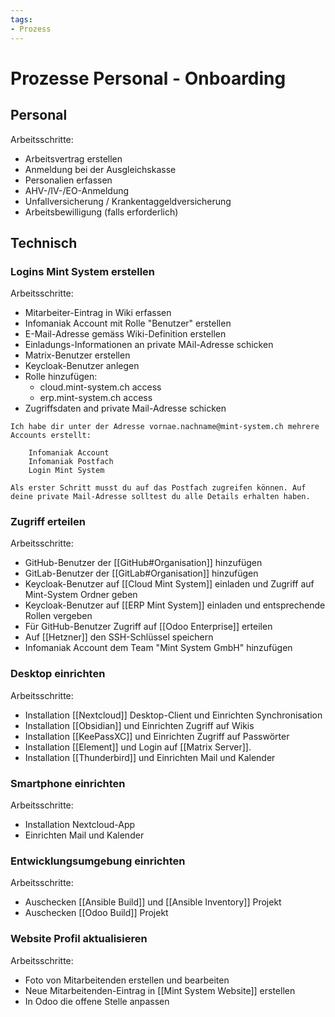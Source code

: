 ```yaml
---
tags:
- Prozess
---
```

# Prozesse Personal - Onboarding

## Personal

Arbeitsschritte:

- Arbeitsvertrag erstellen
- Anmeldung bei der Ausgleichskasse
- Personalien erfassen
- AHV-/IV-/EO-Anmeldung
- Unfallversicherung / Krankentaggeldversicherung
- Arbeitsbewilligung (falls erforderlich)

## Technisch

### Logins Mint System erstellen

Arbeitsschritte:

* Mitarbeiter-Eintrag in Wiki erfassen
* Infomaniak Account mit Rolle "Benutzer" erstellen
* E-Mail-Adresse gemäss Wiki-Definition erstellen
* Einladungs-Informationen an private MAil-Adresse schicken
* Matrix-Benutzer erstellen
* Keycloak-Benutzer anlegen
* Rolle hinzufügen:
	* cloud.mint-system.ch access
	* erp.mint-system.ch access
* Zugriffsdaten and private Mail-Adresse schicken

```text
Ich habe dir unter der Adresse ﻿﻿vornae.nachname@mint-system.ch﻿﻿ mehrere Accounts erstellt:

    Infomaniak Account
    Infomaniak Postfach
    Login Mint System

Als erster Schritt musst du auf das Postfach zugreifen können. Auf deine private Mail-Adresse solltest du alle Details erhalten haben.
```

### Zugriff erteilen

Arbeitsschritte:

* GitHub-Benutzer der [[GitHub#Organisation]] hinzufügen
* GitLab-Benutzer der [[GitLab#Organisation]] hinzufügen
* Keycloak-Benutzer auf [[Cloud Mint System]] einladen und Zugriff auf Mint-System Ordner geben
* Keycloak-Benutzer auf [[ERP Mint System]] einladen und entsprechende Rollen vergeben
* Für GitHub-Benutzer Zugriff auf [[Odoo Enterprise]] erteilen
* Auf [[Hetzner]] den SSH-Schlüssel speichern
* Infomaniak Account dem Team "Mint System GmbH" hinzufügen

### Desktop einrichten

Arbeitsschritte:

* Installation [[Nextcloud]] Desktop-Client und Einrichten Synchronisation
* Installation [[Obsidian]] und Einrichten Zugriff auf Wikis
* Installation [[KeePassXC]] und Einrichten Zugriff auf Passwörter
* Installation [[Element]] und Login auf [[Matrix Server]].
* Installation [[Thunderbird]] und Einrichten Mail und Kalender

### Smartphone einrichten

Arbeitsschritte:

* Installation Nextcloud-App
* Einrichten Mail und Kalender

### Entwicklungsumgebung einrichten

Arbeitsschritte:

* Auschecken [[Ansible Build]] und [[Ansible Inventory]] Projekt
* Auschecken [[Odoo Build]] Projekt

### Website Profil aktualisieren

Arbeitsschritte:

* Foto von Mitarbeitenden erstellen und bearbeiten
* Neue Mitarbeitenden-Eintrag in [[Mint System Website]] erstellen
* In Odoo die offene Stelle anpassen